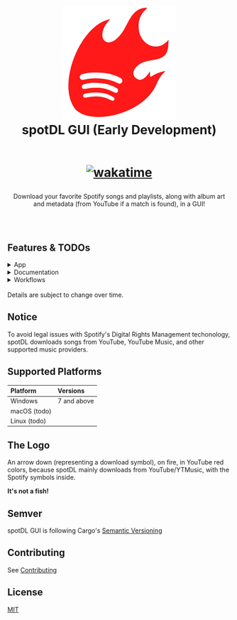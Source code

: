 <h1 align="center">
  <br />
  <img width="256px" height="256px" src="assets/icons/128x128@2x.png" />
  <br />
  spotDL GUI (Early Development)
  <br />
  <br />
  
[![wakatime](https://wakatime.com/badge/user/41c7b3a0-cdec-4bfa-878d-91749cfc2273/project/cc0f66d6-62aa-40c4-9827-90326d664d19.svg)](https://wakatime.com/badge/user/41c7b3a0-cdec-4bfa-878d-91749cfc2273/project/cc0f66d6-62aa-40c4-9827-90326d664d19)

</h1>

<p align="center">
Download your favorite Spotify songs and playlists, along with album art and metadata (from YouTube if a match is found), in a GUI!
</p>

<br />
<br />

## Features & TODOs

<details>
  <summary>App</summary>

- [ ] Custom URI scheme
- [ ] Use Spotify API
  - [ ] Search
    - [ ] By title
    - [ ] By artist
    - [ ] By playlist
    - [ ] By album
  - [ ] Download
    - [ ] By song
    - [ ] By artist
    - [ ] By playlist
    - [ ] By album
  - [ ] Recommendations (User API key)
- [ ] spotDL integration
  - [ ] Start app with `spotdl app`
  - [x] spotDL binaries sidecar
    - [x] All platforms
      - [x] Windows
      - [x] Darwin
      - [x] Linux
  - [ ] spotDL auth options (optional)
    - [ ] `--user-auth`
    - [ ] `--client-id`
    - [ ] `--client-secret`
    - [ ] `--auth-token`
  - [ ] spotDL download options
    - [ ] `--audio-providers`
    - [ ] `--lyrics-providers`
    - [ ] `--output`
    - [ ] `--output-dir`
    - [ ] `--bitrate`
    - [ ] `--threads`
    - [ ] `--format`
    - [ ] `--save-file`
    - [ ] `--preload`
    - [ ] `--m3u`
    - [ ] `--overwrite`
    - [ ] `--ytm-data`
    - [ ] `--generate-lrc`
    - [ ] `--force-update-metadata`
- [ ] Standalone (package spotDL binaries, and ffmpeg)
- [ ] Dependant (use installed spotDL CLI, and ffmpeg)
  - [ ] Check if spotDL installed, download if not
  - [ ] Check if ffmpeg installed, download if not
- [ ] Views
  - [x] Custom titlebar in Windows/Linux
  - [ ] Accelerators (macro shortcuts)
  - [ ] Window menu
    - [x] File
      - [x] Open download folder
      - [x] Select download folder
      - [x] Exit
    - [x] View
      - [x] Toggle developer tools
    - [x] Window
      - [x] Minimize
      - [x] Always on top
    - [ ] Help
      - [x] Documentations
      - [ ] Release notes
      - [x] Report issue
      - [x] Join us on Discord
      - [ ] Check for updates
      - [x] About
  - [x] Custom "about" window
  - [ ] Sidenavbar
  - [ ] Search page
  - [ ] Download queue page
  - [ ] Context menu

</details>

<details>
  <summary>Documentation</summary>

- [ ] Installation
- [ ] Usage
- [ ] FAQ
- [ ] Open-source notices
- [ ] Code documentation (JSDoc, Rust)
- [ ] Contributing guidelines
- [ ] Github wiki
</details>

<details>
  <summary>Workflows</summary>

- [ ] Release
- [ ] Format code on dev push
</details>

<br />
Details are subject to change over time.

## Notice

To avoid legal issues with Spotify's Digital Rights Management techonology, spotDL downloads songs from YouTube, YouTube Music, and other supported music providers.

## Supported Platforms

| Platform     | Versions    |
| :----------- | :---------- |
| Windows      | 7 and above |
| macOS (todo) |             |
| Linux (todo) |             |

## The Logo

An arrow down (representing a download symbol), on fire, in YouTube red colors, because spotDL mainly downloads from YouTube/YTMusic, with the Spotify symbols inside.

<b>It's not a fish!</b>

## Semver

spotDL GUI is following Cargo's [Semantic Versioning](https://doc.rust-lang.org/cargo/reference/semver.html#semver-compatibility)

## Contributing

See [Contributing](Contributing.md)

## License

[MIT](LICENSE)
